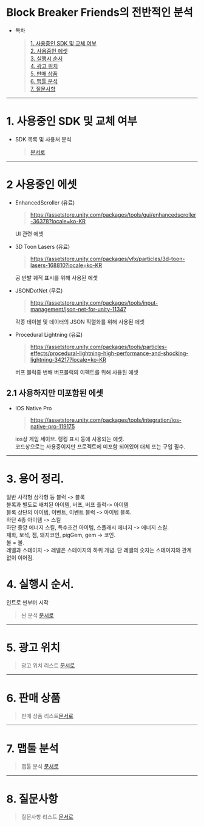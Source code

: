 # Block Breaker Friends의 전반적인 분석
- 목차
    >[1. 사용중인 SDK 및 교체 여부](#1-사용중인-sdk-및-교체-여부)  
    >[2. 사용중인 에셋](#2-사용중인-에셋)  
    >[3. 실행시 순서](#3-실행시-순서)  
    >[4. 광고 위치](#4-광고-위치)  
    >[5. 판매 상품](#5-판매-상품)  
    >[6. 맵툴 분석](#6-맵툴-분석)  
    >[7. 질문사항](#7-질문사항)  
   
*****

# 1. 사용중인 SDK 및 교체 여부
- SDK 목록 및 사용처 분석
     > [문서로](/리스트/SDK_목록.md) 
*****

# 2 사용중인 에셋
- EnhancedScroller (유료)  
    > https://assetstore.unity.com/packages/tools/gui/enhancedscroller-36378?locale=ko-KR  
    
    UI 관련 에셋

- 3D Toon Lasers (유료)  
    > https://assetstore.unity.com/packages/vfx/particles/3d-toon-lasers-168810?locale=ko-KR

    공 반발 궤적 표시를 위해 사용된 에셋

- JSONDotNet (무료)  
    > https://assetstore.unity.com/packages/tools/input-management/json-net-for-unity-11347  

    각종 테이블 및 데이터의 JSON 직렬화를 위해 사용된 에셋

- Procedural Lightning (유료)
    > https://assetstore.unity.com/packages/tools/particles-effects/procedural-lightning-high-performance-and-shocking-lightning-34217?locale=ko-KR

    버프 블럭중 번배 버프블럭의 이펙트를 위해 사용된 에셋

## 2.1 사용하지만 미포함된 에셋
- IOS Native Pro
    > https://assetstore.unity.com/packages/tools/integration/ios-native-pro-119175

    ios상 게임 세이브. 랭킹 표시 등에 사용되는 에셋.  
    코드상으로는 사용중이지만 프로젝트에 미포함 되어있어  대체 또는 구입 필수.

*****    

# 3. 용어 정리.
일반 사각형 삼각형 등 블럭 -> 블록  
블록과 별도로 배치된 아이템, 버프, 버프 플럭-> 아이템    
블록 상단의 아이템, 이벤트, 이벤트 블럭 -> 아이템 블록.  
하단 4종 아이템 -> 스킬  
하단 중앙 에너지 스킬, 특수조건 아이템, 스플래시 에너지 -> 에너지 스킬.  
재화, 보석, 젬, 돼지코인, pigGem, gem -> 코인.  
볼 = 볼.  
레벨과 스테이지 -> 레벨은 스테이지의 하위 개념. 단 레벨의 숫자는 스테이지와 관계 없이 이어짐.

# 4. 실행시 순서.
인트로 씬부터 시작  
> 씬 분석 [문서로](/분석/씬_분석.md)

*****
# 5. 광고 위치
> 광고 위치 리스트 [문서로](/리스트/광고_위치_리스트.md)

*****

# 6. 판매 상품

> 판매 상품 리스트[문서로](/리스트/판매_상품_리스트.md)

*****

# 7. 맵툴 분석
> 맵툴 분석 [문서로](/분석/맵툴_분석.md)

*****

# 8. 질문사항 
> 질문사항 리스트 [문서로](리스트/질문사항_리스트.md)
